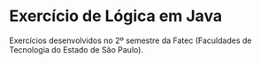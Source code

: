 # Exercício de Lógica em Java
Exercícios desenvolvidos no 2º semestre da Fatec (Faculdades de Tecnologia do Estado de São Paulo).

